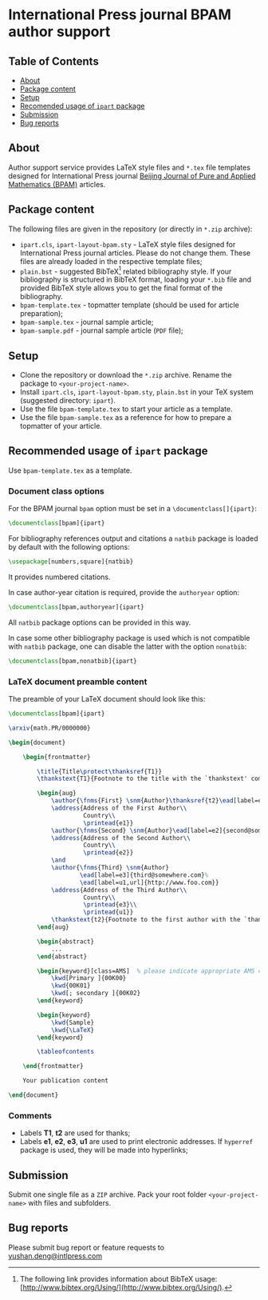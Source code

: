 # International Press journal BPAM author support

## Table of Contents

* [About](#about)
* [Package content](#package-content)
* [Setup](#setup)
* [Recomended usage of `ipart` package](#recomended-usage-of-ipart-package)
* [Submission](#submission)
* [Bug reports](#bug-reports)

## About

Author support service provides LaTeX style files and `*.tex` file templates designed for International Press journal
[Beijing Journal of Pure and Applied Mathematics (BPAM)](http://www.intlpress.com/bpam) articles.

## Package content

The following files are given in the repository (or directly in `*.zip` archive):

* `ipart.cls`, `ipart-layout-bpam.sty` - LaTeX style files designed for International Press journal articles.
  Please do not change them. These files are already loaded in the respective template files;
* `plain.bst` - suggested BibTeX[^1] related bibliography style.
  If your bibliography is structured in BibTeX format, loading your `*.bib` file
  and provided BibTeX style allows you to get the final format of the bibliography.
* `bpam-template.tex` - topmatter template (should be used for article preparation);
* `bpam-sample.tex` - journal sample article;
* `bpam-sample.pdf` - journal sample article (`PDF` file);

[^1]: The following link provides information about BibTeX usage: [http://www.bibtex.org/Using/](http://www.bibtex.org/Using/).

## Setup
* Clone the repository or download the `*.zip` archive. Rename the package to `<your-project-name>`.
* Install `ipart.cls`, `ipart-layout-bpam.sty`, `plain.bst` in your TeX system (suggested directory: `ipart`).
* Use the file `bpam-template.tex` to start your article as a template.
* Use the file `bpam-sample.tex` as a reference for how to prepare a topmatter of your article.

## Recommended usage of `ipart` package

Use `bpam-template.tex` as a template.

### Document class options

For the BPAM journal `bpam` option must be set
in a `\documentclass[]{ipart}`:
```latex
\documentclass[bpam]{ipart}
```

For bibliography references output and citations a `natbib` package
is loaded by default with the following options:
```latex
\usepackage[numbers,square]{natbib}
```
It provides numbered citations.

In case author-year citation is required, provide the `authoryear` option:
```latex
\documentclass[bpam,authoryear]{ipart}
```
All `natbib` package options can be provided in this way.

In case some other bibliography package is used
which is not compatible with `natbib` package,
one can disable the latter with the option `nonatbib`:
```latex
\documentclass[bpam,nonatbib]{ipart}
```

### LaTeX document preamble content

The preamble of your LaTeX document should look like this:

```latex
\documentclass[bpam]{ipart}

\arxiv{math.PR/0000000}

\begin{document}

    \begin{frontmatter}

        \title{Title\protect\thanksref{T1}}
        \thankstext{T1}{Footnote to the title with the `thankstext' command.}

        \begin{aug}
            \author{\fnms{First} \snm{Author}\thanksref{t2}\ead[label=e1]{first@somewhere.com}},
            \address{Address of the First Author\\
                     Country\\
                     \printead{e1}}
            \author{\fnms{Second} \snm{Author}\ead[label=e2]{second@somewhere.com}},
            \address{Address of the Second Author\\
                     Country\\
                     \printead{e2}}
            \and
            \author{\fnms{Third} \snm{Author}
                    \ead[label=e3]{third@somewhere.com}%
                    \ead[label=u1,url]{http://www.foo.com}}
            \address{Address of the Third Author\\
                     Country\\
                     \printead{e3}\\
                     \printead{u1}}
            \thankstext{t2}{Footnote to the first author with the `thankstext' command.}
        \end{aug}

        \begin{abstract}
            ...
        \end{abstract}

        \begin{keyword}[class=AMS]  % please indicate appropriate AMS codes
            \kwd[Primary ]{00K00}
            \kwd{00K01}
            \kwd[; secondary ]{00K02}
        \end{keyword}

        \begin{keyword}
            \kwd{Sample}
            \kwd{\LaTeX}
        \end{keyword}

        \tableofcontents

    \end{frontmatter}

    Your publication content

\end{document}
```

### Comments

* Labels **T1**, **t2** are used for thanks;
* Labels **e1**, **e2**, **e3**, **u1** are used to print electronic addresses.
If `hyperref` package is used, they will be made into hyperlinks;

## Submission

Submit one single file as a `ZIP` archive.
Pack your root folder `<your-project-name>` with files and subfolders.

## Bug reports

Please submit bug report or feature requests to 
yushan.deng@intlpress.com

